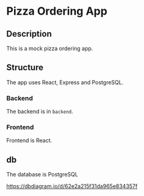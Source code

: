 # Pizza Ordering App

## Description

This is a mock pizza ordering app.

## Structure

The app uses React, Express and PostgreSQL.

### Backend

The backend is in `backend`. 

### Frontend
Frontend is React.


## db

The database is PostgreSQL

https://dbdiagram.io/d/62e2a215f31da965e834357f
